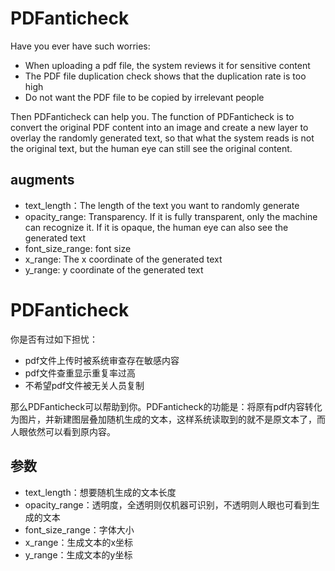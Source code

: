 # PDFanticheck
Have you ever have such worries:
 - When uploading a pdf file, the system reviews it for sensitive content
 - The PDF file duplication check shows that the duplication rate is too high
 - Do not want the PDF file to be copied by irrelevant people

Then PDFanticheck can help you. The function of PDFanticheck is to convert the original PDF content into an image and create a new layer to overlay the randomly generated text, so that what the system reads is not the original text, but the human eye can still see the original content.

## augments
 - text_length：The length of the text you want to randomly generate
 - opacity_range: Transparency. If it is fully transparent, only the machine can recognize it. If it is opaque, the human eye can also see the generated text
 - font_size_range: font size
 - x_range: The x coordinate of the generated text
 - y_range: y coordinate of the generated text

# PDFanticheck
你是否有过如下担忧：
 - pdf文件上传时被系统审查存在敏感内容
 - pdf文件查重显示重复率过高
 - 不希望pdf文件被无关人员复制
   
那么PDFanticheck可以帮助到你。PDFanticheck的功能是：将原有pdf内容转化为图片，并新建图层叠加随机生成的文本，这样系统读取到的就不是原文本了，而人眼依然可以看到原内容。

## 参数
 - text_length：想要随机生成的文本长度
 - opacity_range：透明度，全透明则仅机器可识别，不透明则人眼也可看到生成的文本
 - font_size_range：字体大小
 - x_range：生成文本的x坐标
 - y_range：生成文本的y坐标
